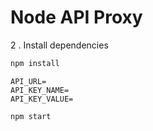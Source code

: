 # Node API Proxy

2 . Install dependencies
```bash
npm install
```

```env
API_URL=
API_KEY_NAME=
API_KEY_VALUE=
```

```bash
npm start
```